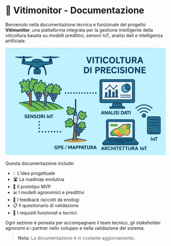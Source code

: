 # 🍇  Vitimonitor - Documentazione

Benvenuto nella documentazione tecnica e funzionale del progetto **Vitimonitor**, una piattaforma integrata per la gestione intelligente della viticoltura basata su modelli predittivi, sensori IoT, analisi dati e intelligenza artificiale.

![Schema sistema di viticoltura di precisione](./images/main_small.png)

Questa documentazione include:

- 💡 L’idea progettuale
- 🛣️ La roadmap evolutiva
- 🔧 Il prototipo MVP
- 📊 I modelli agronomici e predittivi
- 📘 I feedback raccolti da enologi
- 📋 Il questionario di validazione
- 📐 I requisiti funzionali e tecnici

Ogni sezione è pensata per accompagnare il team tecnico, gli stakeholder agronomi e i partner nello sviluppo e nella validazione del sistema.

> **Nota:** La documentazione è in costante aggiornamento.

